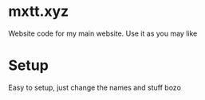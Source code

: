 # mxtt.xyz
Website code for my main website. Use it as you may like

# Setup
Easy to setup, just change the names and stuff bozo
